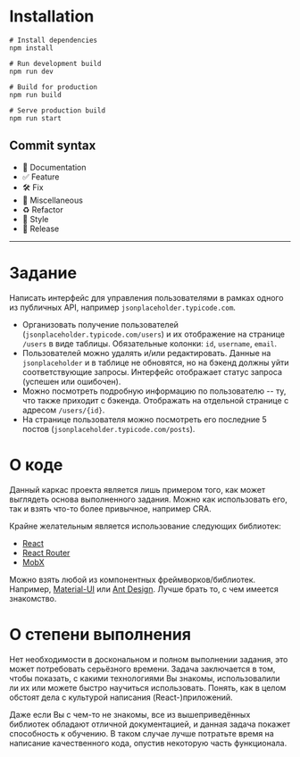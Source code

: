 # Installation

```shell
# Install dependencies
npm install

# Run development build
npm run dev

# Build for production
npm run build

# Serve production build
npm run start
```

## Commit syntax 

* :blue_book: Documentation
* :white_check_mark: Feature
* :hammer_and_wrench: Fix
* :corn: Miscellaneous
* :recycle: Refactor
* :art: Style
* :milky_way: Release

---

# Задание

Написать интерфейс для управления пользователями в рамках одного из публичных API,
например `jsonplaceholder.typicode.com`.

- Организовать получение пользователей (`jsonplaceholder.typicode.com/users`) и их отображение
  на странице `/users` в виде таблицы. Обязательные колонки: `id`, `username`, `email`.
- Пользователей можно удалять и/или редактировать. Данные на `jsonplaceholder` и в таблице не обновятся,
  но на бэкенд должны уйти соответствующие запросы. Интерфейс отображает статус запроса (успешен или ошибочен).
- Можно посмотреть подробную информацию по пользователю -- ту, что также приходит с бэкенда.
  Отображать на отдельной странице с адресом `/users/{id}`.
- На странице пользователя можно посмотреть его последние 5 постов (`jsonplaceholder.typicode.com/posts`).

# О коде

Данный каркас проекта является лишь примером того, как может выглядеть основа выполненного задания.
Можно как использовать его, так и взять что-то более привычное, например CRA.

Крайне желательным является использование следующих библиотек:

- [React](https://reactjs.org/)
- [React Router](https://reacttraining.com/react-router/)
- [MobX](https://mobx.js.org/)

Можно взять любой из компонентных фреймворков/библиотек.
Например, [Material-UI](https://material-ui.com/) или [Ant Design](https://ant.design/).
Лучше брать то, с чем имеется знакомство.

# О степени выполнения

Нет необходимости в доскональном и полном выполнении задания, это может потребовать серьёзного времени.
Задача заключается в том, чтобы показать, с какими технологиями Вы знакомы, использовалили ли их
или можете быстро научиться использовать. Понять, как в целом обстоят дела с культурой написания (React-)приложений.

Даже если Вы с чем-то не знакомы, все из вышеприведённых библиотек обладают отличной документацией,
и данная задача покажет способность к обучению. В таком случае лучше потратьте время на написание
качественного кода, опустив некоторую часть функционала.
